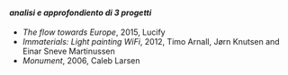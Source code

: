 #### _analisi e approfondiento di 3 progetti_

- _The flow towards Europe_, 2015, Lucify 
- _Immaterials: Light painting WiFi_, 2012, Timo Arnall, Jørn Knutsen and Einar Sneve Martinussen
- _Monument_, 2006, Caleb Larsen
